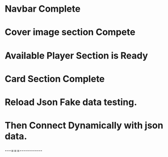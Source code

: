 # Navbar Complete
# Cover image section Compete
# Available Player Section is Ready
# Card Section Complete
# Reload Json Fake data testing.
# Then Connect Dynamically with json data.
---===-----------



